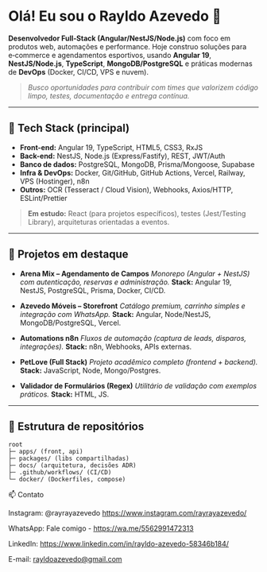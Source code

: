 # Olá! Eu sou o Rayldo Azevedo 👋

**Desenvolvedor Full‑Stack (Angular/NestJS/Node.js)** com foco em produtos web, automações e performance. Hoje construo soluções para e‑commerce e agendamentos esportivos, usando **Angular 19**, **NestJS/Node.js**, **TypeScript**, **MongoDB/PostgreSQL** e práticas modernas de **DevOps** (Docker, CI/CD, VPS e nuvem).

> *Busco oportunidades para contribuir com times que valorizem código limpo, testes, documentação e entrega contínua.*

---

## 🚀 Tech Stack (principal)

* **Front-end:** Angular 19, TypeScript, HTML5, CSS3, RxJS
* **Back-end:** NestJS, Node.js (Express/Fastify), REST, JWT/Auth
* **Banco de dados:** PostgreSQL, MongoDB, Prisma/Mongoose, Supabase
* **Infra & DevOps:** Docker, Git/GitHub, GitHub Actions, Vercel, Railway, VPS (Hostinger), n8n
* **Outros:** OCR (Tesseract / Cloud Vision), Webhooks, Axios/HTTP, ESLint/Prettier

> **Em estudo:** React (para projetos específicos), testes (Jest/Testing Library), arquiteturas orientadas a eventos.

---

## 📌 Projetos em destaque


* **Arena Mix – Agendamento de Campos**
  *Monorepo (Angular + NestJS) com autenticação, reservas e administração.*
  **Stack:** Angular 19, NestJS, PostgreSQL, Prisma, Docker, CI/CD.

* **Azevedo Móveis – Storefront**
  *Catálogo premium, carrinho simples e integração com WhatsApp.*
  **Stack:** Angular, Node/NestJS, MongoDB/PostgreSQL, Vercel.

* **Automations n8n**
  *Fluxos de automação (captura de leads, disparos, integrações).*
  **Stack:** n8n, Webhooks, APIs externas.

* **PetLove (Full Stack)**
  *Projeto acadêmico completo (frontend + backend).*
  **Stack:** JavaScript, Node, Mongo/Postgres.

* **Validador de Formulários (Regex)**
  *Utilitário de validação com exemplos práticos.*
  **Stack:** HTML, JS.

---

## 🧩 Estrutura de repositórios

```
root
├─ apps/ (front, api)
├─ packages/ (libs compartilhadas)
├─ docs/ (arquitetura, decisões ADR)
├─ .github/workflows/ (CI/CD)
└─ docker/ (Dockerfiles, compose)
```


📫 Contato

Instagram: @rayrayazevedo https://www.instagram.com/rayrayazevedo/

WhatsApp: Fale comigo - https://wa.me/5562991472313

LinkedIn: https://www.linkedin.com/in/rayldo-azevedo-58346b184/

E-mail: rayldoazevedo@gmail.com

